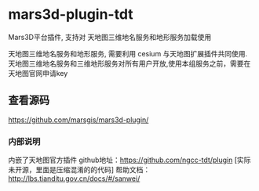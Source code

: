 # mars3d-plugin-tdt

Mars3D平台插件, 支持对 天地图三维地名服务和地形服务加载使用
 
天地图三维地名服务和地形服务, 需要利用 cesium 与天地图扩展插件共同使用.
天地图三维地名服务和三维地形服务对所有用户开放,使用本组服务之前，需要在天地图官网申请key

## 查看源码
  https://github.com/marsgis/mars3d-plugin/

### 内部说明 
内嵌了天地图官方插件
github地址：https://github.com/ngcc-tdt/plugin  [实际未开源，里面是压缩混淆的的代码]
帮助文档：http://lbs.tianditu.gov.cn/docs/#/sanwei/
